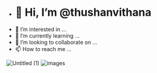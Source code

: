 - <h1>👋 Hi, I’m @thushanvithana</h1>
- 👀 I’m interested in ...
- 🌱 I’m currently learning ...
- 💞️ I’m looking to collaborate on ...
- 📫 How to reach me ...

<!---
thushanvithana/thushanvithana is a ✨ special ✨ repository because its `README.md` (this file) appears on your GitHub profile.
You can click the Preview link to take a look at your changes.
--->
![Untitled (1)](https://user-images.githubusercontent.com/87628351/179348274-1c2ce45a-d2da-41fe-b4bb-3d79f6622681.svg)
![images](https://user-images.githubusercontent.com/87628351/179348291-cc44672b-4243-4e5f-bc2c-99854eea4c9a.jpg)
